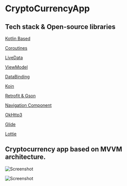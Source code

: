 # CryptoCurrencyApp

## Tech stack & Open-source libraries

[Kotlin Based]()

[Coroutines]()

[LiveData]()

[ViewModel]()

[DataBinding]()

[Koin]()

[Retrofit & Gson]()

[Navigation Component]()

[OkHttp3]()

[Glide]()

[Lottie]()


## Cryptocurrency app based on MVVM architecture.

![Screenshot](screenshot1.jpeg)


![Screenshot](screenshot2.jpeg)
